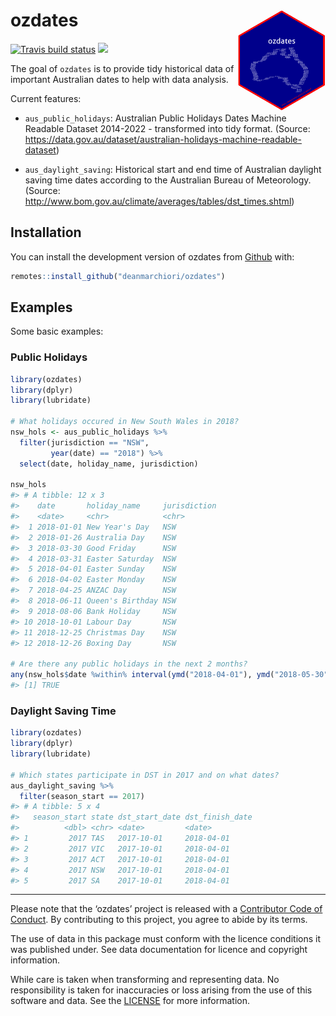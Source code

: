 
<!-- README.md is generated from README.Rmd. Please edit that file -->

# ozdates <img src="man/figures/ozdates_hex.png" align="right" width="140" />

[![Travis build
status](https://travis-ci.org/deanmarchiori/ozdates.svg?branch=master)](https://travis-ci.org/deanmarchiori/ozdates)
![](https://img.shields.io/badge/lifecycle-maturing-blue.svg)

The goal of `ozdates` is to provide tidy historical data of important
Australian dates to help with data analysis.

Current features:

  - `aus_public_holidays`: Australian Public Holidays Dates Machine
    Readable Dataset 2014-2022 - transformed into tidy format. (Source:
    <https://data.gov.au/dataset/australian-holidays-machine-readable-dataset>)

  - `aus_daylight_saving`: Historical start and end time of Australian
    daylight saving time dates according to the Australian Bureau of
    Meteorology. (Source:
    <http://www.bom.gov.au/climate/averages/tables/dst_times.shtml>)

## Installation

You can install the development version of ozdates from
[Github](https://github.com/deanmarchiori/ozdates) with:

``` r
remotes::install_github("deanmarchiori/ozdates")
```

## Examples

Some basic examples:

### Public Holidays

``` r
library(ozdates)
library(dplyr)
library(lubridate)

# What holidays occured in New South Wales in 2018?
nsw_hols <- aus_public_holidays %>% 
  filter(jurisdiction == "NSW",
         year(date) == "2018") %>% 
  select(date, holiday_name, jurisdiction)

nsw_hols
#> # A tibble: 12 x 3
#>    date       holiday_name     jurisdiction
#>    <date>     <chr>            <chr>       
#>  1 2018-01-01 New Year's Day   NSW         
#>  2 2018-01-26 Australia Day    NSW         
#>  3 2018-03-30 Good Friday      NSW         
#>  4 2018-03-31 Easter Saturday  NSW         
#>  5 2018-04-01 Easter Sunday    NSW         
#>  6 2018-04-02 Easter Monday    NSW         
#>  7 2018-04-25 ANZAC Day        NSW         
#>  8 2018-06-11 Queen's Birthday NSW         
#>  9 2018-08-06 Bank Holiday     NSW         
#> 10 2018-10-01 Labour Day       NSW         
#> 11 2018-12-25 Christmas Day    NSW         
#> 12 2018-12-26 Boxing Day       NSW

# Are there any public holidays in the next 2 months?
any(nsw_hols$date %within% interval(ymd("2018-04-01"), ymd("2018-05-30")))
#> [1] TRUE
```

### Daylight Saving Time

``` r
library(ozdates)
library(dplyr)
library(lubridate)

# Which states participate in DST in 2017 and on what dates?
aus_daylight_saving %>% 
  filter(season_start == 2017)
#> # A tibble: 5 x 4
#>   season_start state dst_start_date dst_finish_date
#>          <dbl> <chr> <date>         <date>         
#> 1         2017 TAS   2017-10-01     2018-04-01     
#> 2         2017 VIC   2017-10-01     2018-04-01     
#> 3         2017 ACT   2017-10-01     2018-04-01     
#> 4         2017 NSW   2017-10-01     2018-04-01     
#> 5         2017 SA    2017-10-01     2018-04-01
```

-----

Please note that the ‘ozdates’ project is released with a [Contributor
Code of Conduct](CODE_OF_CONDUCT.md). By contributing to this project,
you agree to abide by its terms.

The use of data in this package must conform with the licence conditions
it was published under. See data documentation for licence and copyright
information.

While care is taken when transforming and representing data. No
responsibility is taken for inaccuracies or loss arising from the use of
this software and data. See the [LICENSE](LICENSE.md) for more
information.
